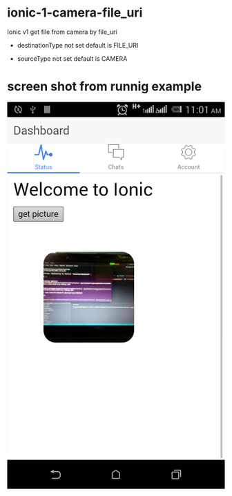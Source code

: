 # ionic-1-camera-file_uri
Ionic v1 get file from camera by file_uri 

 - destinationType	not set default is 	FILE_URI	

 - sourceType	not set default is	CAMERA	
 
 
 # screen shot from runnig example 
 
 <img src="https://raw.githubusercontent.com/almgwary/ionic-1-camera-file_uri/master/Screenshot_2017-05-19-11-01-05.png" >
